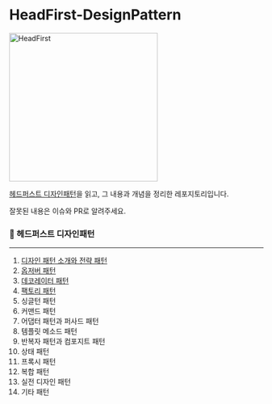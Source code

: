 # HeadFirst-DesignPattern

<img width="294" alt="HeadFirst" src="https://user-images.githubusercontent.com/76640167/210064651-ec3da0a9-a4f8-4a74-9eb7-9a5e17d4dcfa.png">

[헤드퍼스트 디자인패턴](http://www.yes24.com/Product/Goods/108192370)을 읽고, 그 내용과 개념을 정리한 레포지토리입니다.

잘못된 내용은 이슈와 PR로 알려주세요.


### **📌** 헤드퍼스트 디자인패턴

---

1. [디자인 패턴 소개와 전략 패턴](/Chapter1/README.md)
2. [옵저버 패턴](/Chapter2/README.md)
3. [데코레이터 패턴](/Chapter3/README.md)
4. [팩토리 패턴](/Chapter4/README.md)
5. 싱글턴 패턴
6. 커맨드 패턴
7. 어댑터 패턴과 퍼사드 패턴
8. 템플릿 메소드 패턴
9. 반복자 패턴과 컴포지트 패턴
10. 상태 패턴
11. 프록시 패턴
12. 복합 패턴
13. 실전 디자인 패턴
14. 기타 패턴
